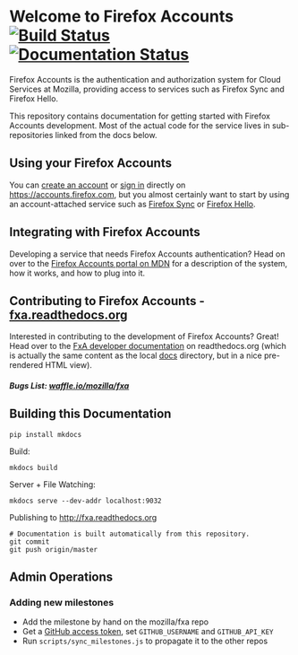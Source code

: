 # Welcome to Firefox Accounts [![Build Status](https://travis-ci.org/mozilla/fxa.svg?branch=master)](https://travis-ci.org/mozilla/fxa) [![Documentation Status](https://readthedocs.org/projects/fxa/badge/?version=latest)](https://readthedocs.org/projects/fxa/?badge=latest)

Firefox Accounts is the authentication and authorization system for Cloud
Services at Mozilla, providing access to services such as Firefox Sync and
Firefox Hello.

This repository contains documentation for getting started with Firefox
Accounts development.  Most of the actual code for the service lives in
sub-repositories linked from the docs below.

## Using your Firefox Accounts

You can [create an account](https://accounts.firefox.com/signup) or
[sign in](https://accounts.firefox.com/signin) directly on https://accounts.firefox.com, but you almost certainly want to start by using an account-attached
service such as [Firefox Sync](https://www.mozilla.org/en-US/firefox/sync/)
or [Firefox Hello](https://www.mozilla.org/en-US/firefox/hello/).


## Integrating with Firefox Accounts

Developing a service that needs Firefox Accounts authentication?  Head on over to the [Firefox Accounts portal on MDN](https://developer.mozilla.org/docs/Mozilla/Tech/Firefox_Accounts) for a description of the system, how it works, and how to plug into it.


## Contributing to Firefox Accounts - [fxa.readthedocs.org](http://fxa.readthedocs.org)

Interested in contributing to the development of Firefox Accounts?  Great!
Head over to the [FxA developer documentation](http://fxa.readthedocs.org) on readthedocs.org (which is actually the same content as the local [docs](/docs/index.md) directory, but in a nice pre-rendered HTML view).

##### Bugs List: [waffle.io/mozilla/fxa](https://waffle.io/mozilla/fxa)

## Building this Documentation

```
pip install mkdocs
```

Build:

```
mkdocs build
```

Server + File Watching:

```
mkdocs serve --dev-addr localhost:9032
```

Publishing to http://fxa.readthedocs.org

```
# Documentation is built automatically from this repository.
git commit
git push origin/master
```

## Admin Operations

### Adding new milestones

* Add the milestone by hand on the mozilla/fxa repo
* Get a [GitHub access token](https://github.com/settings/tokens), set `GITHUB_USERNAME` and `GITHUB_API_KEY`
* Run `scripts/sync_milestones.js` to propagate it to the other repos
